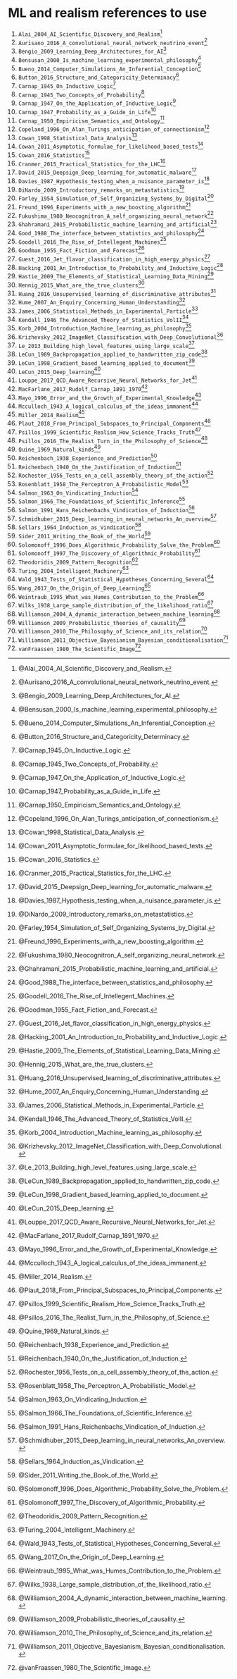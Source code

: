 ML and realism references to use
===================================================

1.  `Alai_2004_AI_Scientific_Discovery_and_Realism`[^Alai2004]
1.  `Aurisano_2016_A_convolutional_neural_network_neutrino_event`[^Aurisano2016]
1.  `Bengio_2009_Learning_Deep_Architectures_for_AI`[^Bengio2009]
1.  `Bensusan_2000_Is_machine_learning_experimental_philosophy`[^Bensusan2000]
1.  `Bueno_2014_Computer_Simulations_An_Inferential_Conception`[^Bueno2014]
1.  `Button_2016_Structure_and_Categoricity_Determinacy`[^Button2016]
1.  `Carnap_1945_On_Inductive_Logic`[^Carnap1945a]
1.  `Carnap_1945_Two_Concepts_of_Probability`[^Carnap1945b]
1.  `Carnap_1947_On_the_Application_of_Inductive_Logic`[^Carnap1947a]
1.  `Carnap_1947_Probability_as_a_Guide_in_Life`[^Carnap1947b]
1.  `Carnap_1950_Empiricism_Semantics_and_Ontology`[^Carnap1950]
1.  `Copeland_1996_On_Alan_Turings_anticipation_of_connectionism`[^Copeland1996]
1.  `Cowan_1998_Statistical_Data_Analysis`[^Cowan1998]
1.  `Cowan_2011_Asymptotic_formulae_for_likelihood_based_tests`[^Cowan2011]
1.  `Cowan_2016_Statistics`[^Cowan2016]
1.  `Cranmer_2015_Practical_Statistics_for_the_LHC`[^Cranmer2015]
1.  `David_2015_Deepsign_Deep_learning_for_automatic_malware`[^David2015]
1.  `Davies_1987_Hypothesis_testing_when_a_nuisance_parameter_is`[^Davies1987]
1.  `DiNardo_2009_Introductory_remarks_on_metastatistics`[^DiNardo2009]
1.  `Farley_1954_Simulation_of_Self_Organizing_Systems_by_Digital`[^Farley1954]
1.  `Freund_1996_Experiments_with_a_new_boosting_algorithm`[^Freund1996]
1.  `Fukushima_1980_Neocognitron_A_self_organizing_neural_network`[^Fukushima1980]
1.  `Ghahramani_2015_Probabilistic_machine_learning_and_artificial`[^Ghahramani2015]
1.  `Good_1988_The_interface_between_statistics_and_philosophy`[^Good1988]
1.  `Goodell_2016_The_Rise_of_Intellegent_Machines`[^Goodell2016]
1.  `Goodman_1955_Fact_Fiction_and_Forecast`[^Goodman1955]
1.  `Guest_2016_Jet_flavor_classification_in_high_energy_physics`[^Guest2016]
1.  `Hacking_2001_An_Introduction_to_Probability_and_Inductive_Logic`[^Hacking2001]
1.  `Hastie_2009_The_Elements_of_Statistical_Learning_Data_Mining`[^Hastie2009]
1.  `Hennig_2015_What_are_the_true_clusters`[^Hennig2015]
1.  `Huang_2016_Unsupervised_learning_of_discriminative_attributes`[^Huang2016]
1.  `Hume_2007_An_Enquiry_Concerning_Human_Understanding`[^Hume2007]
1.  `James_2006_Statistical_Methods_in_Experimental_Particle`[^James2006]
1.  `Kendall_1946_The_Advanced_Theory_of_Statistics_VolII`[^Kendall1946]
1.  `Korb_2004_Introduction_Machine_learning_as_philosophy`[^Korb2004]
1.  `Krizhevsky_2012_ImageNet_Classification_with_Deep_Convolutional`[^Krizhevsky2012]
1.  `Le_2013_Building_high_level_features_using_large_scale`[^Le2013]
1.  `LeCun_1989_Backpropagation_applied_to_handwritten_zip_code`[^LeCun1989]
1.  `LeCun_1998_Gradient_based_learning_applied_to_document`[^LeCun1998]
1.  `LeCun_2015_Deep_learning`[^LeCun2015]
1.  `Louppe_2017_QCD_Aware_Recursive_Neural_Networks_for_Jet`[^Louppe2017]
1.  `MacFarlane_2017_Rudolf_Carnap_1891_1970`[^MacFarlane2017]
1.  `Mayo_1996_Error_and_the_Growth_of_Experimental_Knowledge`[^Mayo1996]
1.  `Mcculloch_1943_A_logical_calculus_of_the_ideas_immanent`[^Mcculloch1943]
1.  `Miller_2014_Realism`[^Miller2014]
1.  `Plaut_2018_From_Principal_Subspaces_to_Principal_Components`[^Plaut2018]
1.  `Psillos_1999_Scientific_Realism_How_Science_Tracks_Truth`[^Psillos1999]
1.  `Psillos_2016_The_Realist_Turn_in_the_Philosophy_of_Science`[^Psillos2016]
1.  `Quine_1969_Natural_kinds`[^Quine1969]
1.  `Reichenbach_1938_Experience_and_Prediction`[^Reichenbach1938]
1.  `Reichenbach_1940_On_the_Justification_of_Induction`[^Reichenbach1940]
1.  `Rochester_1956_Tests_on_a_cell_assembly_theory_of_the_action`[^Rochester1956]
1.  `Rosenblatt_1958_The_Perceptron_A_Probabilistic_Model`[^Rosenblatt1958]
1.  `Salmon_1963_On_Vindicating_Induction`[^Salmon1963]
1.  `Salmon_1966_The_Foundations_of_Scientific_Inference`[^Salmon1966]
1.  `Salmon_1991_Hans_Reichenbachs_Vindication_of_Induction`[^Salmon1991]
1.  `Schmidhuber_2015_Deep_learning_in_neural_networks_An_overview`[^Schmidhuber2015]
1.  `Sellars_1964_Induction_as_Vindication`[^Sellars1964]
1.  `Sider_2011_Writing_the_Book_of_the_World`[^Sider2011]
1.  `Solomonoff_1996_Does_Algorithmic_Probability_Solve_the_Problem`[^Solomonoff1996]
1.  `Solomonoff_1997_The_Discovery_of_Algorithmic_Probability`[^Solomonoff1997]
1.  `Theodoridis_2009_Pattern_Recognition`[^Theodoridis2009]
1.  `Turing_2004_Intelligent_Machinery`[^Turing2004]
1.  `Wald_1943_Tests_of_Statistical_Hypotheses_Concerning_Several`[^Wald1943]
1.  `Wang_2017_On_the_Origin_of_Deep_Learning`[^Wang2017]
1.  `Weintraub_1995_What_was_Humes_Contribution_to_the_Problem`[^Weintraub1995]
1.  `Wilks_1938_Large_sample_distribution_of_the_likelihood_ratio`[^Wilks1938]
1.  `Williamson_2004_A_dynamic_interaction_between_machine_learning`[^Williamson2004]
1.  `Williamson_2009_Probabilistic_theories_of_causality`[^Williamson2009]
1.  `Williamson_2010_The_Philosophy_of_Science_and_its_relation`[^Williamson2010]
1.  `Williamson_2011_Objective_Bayesianism_Bayesian_conditionalisation`[^Williamson2011]
1.  `vanFraassen_1980_The_Scientific_Image`[^vanFraassen1980]

[^Alai2004]: @Alai_2004_AI_Scientific_Discovery_and_Realism\.
[^Aurisano2016]: @Aurisano_2016_A_convolutional_neural_network_neutrino_event\.
[^Bengio2009]: @Bengio_2009_Learning_Deep_Architectures_for_AI\.
[^Bensusan2000]: @Bensusan_2000_Is_machine_learning_experimental_philosophy\.
[^Bueno2014]: @Bueno_2014_Computer_Simulations_An_Inferential_Conception\.
[^Button2016]: @Button_2016_Structure_and_Categoricity_Determinacy\.
[^Carnap1945a]: @Carnap_1945_On_Inductive_Logic\.
[^Carnap1945b]: @Carnap_1945_Two_Concepts_of_Probability\.
[^Carnap1947a]: @Carnap_1947_On_the_Application_of_Inductive_Logic\.
[^Carnap1947b]: @Carnap_1947_Probability_as_a_Guide_in_Life\.
[^Carnap1950]: @Carnap_1950_Empiricism_Semantics_and_Ontology\.
[^Copeland1996]: @Copeland_1996_On_Alan_Turings_anticipation_of_connectionism\.
[^Cowan1998]: @Cowan_1998_Statistical_Data_Analysis\.
[^Cowan2011]: @Cowan_2011_Asymptotic_formulae_for_likelihood_based_tests\.
[^Cowan2016]: @Cowan_2016_Statistics\.
[^Cranmer2015]: @Cranmer_2015_Practical_Statistics_for_the_LHC\.
[^David2015]: @David_2015_Deepsign_Deep_learning_for_automatic_malware\.
[^Davies1987]: @Davies_1987_Hypothesis_testing_when_a_nuisance_parameter_is\.
[^DiNardo2009]: @DiNardo_2009_Introductory_remarks_on_metastatistics\.
[^Farley1954]: @Farley_1954_Simulation_of_Self_Organizing_Systems_by_Digital\.
[^Freund1996]: @Freund_1996_Experiments_with_a_new_boosting_algorithm\.
[^Fukushima1980]: @Fukushima_1980_Neocognitron_A_self_organizing_neural_network\.
[^Ghahramani2015]: @Ghahramani_2015_Probabilistic_machine_learning_and_artificial\.
[^Good1988]: @Good_1988_The_interface_between_statistics_and_philosophy\.
[^Goodell2016]: @Goodell_2016_The_Rise_of_Intellegent_Machines\.
[^Goodman1955]: @Goodman_1955_Fact_Fiction_and_Forecast\.
[^Guest2016]: @Guest_2016_Jet_flavor_classification_in_high_energy_physics\.
[^Hacking2001]: @Hacking_2001_An_Introduction_to_Probability_and_Inductive_Logic\.
[^Hastie2009]: @Hastie_2009_The_Elements_of_Statistical_Learning_Data_Mining\.
[^Hennig2015]: @Hennig_2015_What_are_the_true_clusters\.
[^Huang2016]: @Huang_2016_Unsupervised_learning_of_discriminative_attributes\.
[^Hume2007]: @Hume_2007_An_Enquiry_Concerning_Human_Understanding\.
[^James2006]: @James_2006_Statistical_Methods_in_Experimental_Particle\.
[^Kendall1946]: @Kendall_1946_The_Advanced_Theory_of_Statistics_VolII\.
[^Korb2004]: @Korb_2004_Introduction_Machine_learning_as_philosophy\.
[^Krizhevsky2012]: @Krizhevsky_2012_ImageNet_Classification_with_Deep_Convolutional\.
[^Le2013]: @Le_2013_Building_high_level_features_using_large_scale\.
[^LeCun1989]: @LeCun_1989_Backpropagation_applied_to_handwritten_zip_code\.
[^LeCun1998]: @LeCun_1998_Gradient_based_learning_applied_to_document\.
[^LeCun2015]: @LeCun_2015_Deep_learning\.
[^Louppe2017]: @Louppe_2017_QCD_Aware_Recursive_Neural_Networks_for_Jet\.
[^MacFarlane2017]: @MacFarlane_2017_Rudolf_Carnap_1891_1970\.
[^Mayo1996]: @Mayo_1996_Error_and_the_Growth_of_Experimental_Knowledge\.
[^Mcculloch1943]: @Mcculloch_1943_A_logical_calculus_of_the_ideas_immanent\.
[^Miller2014]: @Miller_2014_Realism\.
[^Plaut2018]: @Plaut_2018_From_Principal_Subspaces_to_Principal_Components\.
[^Psillos1999]: @Psillos_1999_Scientific_Realism_How_Science_Tracks_Truth\.
[^Psillos2016]: @Psillos_2016_The_Realist_Turn_in_the_Philosophy_of_Science\.
[^Quine1969]: @Quine_1969_Natural_kinds\.
[^Reichenbach1938]: @Reichenbach_1938_Experience_and_Prediction\.
[^Reichenbach1940]: @Reichenbach_1940_On_the_Justification_of_Induction\.
[^Rochester1956]: @Rochester_1956_Tests_on_a_cell_assembly_theory_of_the_action\.
[^Rosenblatt1958]: @Rosenblatt_1958_The_Perceptron_A_Probabilistic_Model\.
[^Salmon1963]: @Salmon_1963_On_Vindicating_Induction\.
[^Salmon1966]: @Salmon_1966_The_Foundations_of_Scientific_Inference\.
[^Salmon1991]: @Salmon_1991_Hans_Reichenbachs_Vindication_of_Induction\.
[^Schmidhuber2015]: @Schmidhuber_2015_Deep_learning_in_neural_networks_An_overview\.
[^Sellars1964]: @Sellars_1964_Induction_as_Vindication\.
[^Sider2011]: @Sider_2011_Writing_the_Book_of_the_World\.
[^Solomonoff1996]: @Solomonoff_1996_Does_Algorithmic_Probability_Solve_the_Problem\.
[^Solomonoff1997]: @Solomonoff_1997_The_Discovery_of_Algorithmic_Probability\.
[^Theodoridis2009]: @Theodoridis_2009_Pattern_Recognition\.
[^Turing2004]: @Turing_2004_Intelligent_Machinery\.
[^Wald1943]: @Wald_1943_Tests_of_Statistical_Hypotheses_Concerning_Several\.
[^Wang2017]: @Wang_2017_On_the_Origin_of_Deep_Learning\.
[^Weintraub1995]: @Weintraub_1995_What_was_Humes_Contribution_to_the_Problem\.
[^Wilks1938]: @Wilks_1938_Large_sample_distribution_of_the_likelihood_ratio\.
[^Williamson2004]: @Williamson_2004_A_dynamic_interaction_between_machine_learning\.
[^Williamson2009]: @Williamson_2009_Probabilistic_theories_of_causality\.
[^Williamson2010]: @Williamson_2010_The_Philosophy_of_Science_and_its_relation\.
[^Williamson2011]: @Williamson_2011_Objective_Bayesianism_Bayesian_conditionalisation\.
[^vanFraassen1980]: @vanFraassen_1980_The_Scientific_Image\.

<!-- REFERENCES -->

